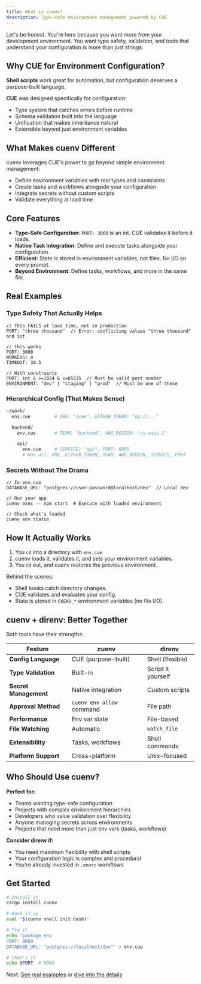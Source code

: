 ```yaml
---
title: What is cuenv?
description: Type-safe environment management powered by CUE
---
```


Let's be honest. You're here because you want more from your development environment. You want type safety, validation, and tools that understand your configuration is more than just strings.

## Why CUE for Environment Configuration?

**Shell scripts** work great for automation, but configuration deserves a purpose-built language.

**CUE** was designed specifically for configuration:

- Type system that catches errors before runtime
- Schema validation built into the language
- Unification that makes inheritance natural
- Extensible beyond just environment variables

## What Makes cuenv Different

cuenv leverages CUE's power to go beyond simple environment management:

- Define environment variables with real types and constraints
- Create tasks and workflows alongside your configuration
- Integrate secrets without custom scripts
- Validate everything at load time

## Core Features

- **Type-Safe Configuration**: `PORT: 3000` is an int. CUE validates it before it loads.
- **Native Task Integration**: Define and execute tasks alongside your configuration.
- **Efficient**: State is stored in environment variables, not files. No I/O on every prompt.
- **Beyond Environment**: Define tasks, workflows, and more in the same file.

## Real Examples

### Type Safety That Actually Helps

```cue
// This FAILS at load time, not in production
PORT: "three thousand"  // Error: conflicting values "three thousand" and int

// This works
PORT: 3000
WORKERS: 4
TIMEOUT: 30.5

// With constraints
PORT: int & >=1024 & <=65535  // Must be valid port number
ENVIRONMENT: "dev" | "staging" | "prod"  // Must be one of these
```

### Hierarchical Config (That Makes Sense)

```bash
~/work/
  env.cue         # ORG: "acme", GITHUB_TOKEN: "op://..."

  backend/
    env.cue       # TEAM: "backend", AWS_REGION: "us-east-1"

    api/
      env.cue     # SERVICE: "api", PORT: 8080
      # Has all: ORG, GITHUB_TOKEN, TEAM, AWS_REGION, SERVICE, PORT
```

### Secrets Without The Drama

```cue
// In env.cue
DATABASE_URL: "postgres://user:password@localhost/dev"  // Local dev

// Run your app
cuenv exec -- npm start  # Execute with loaded environment

// Check what's loaded
cuenv env status
```

## How It Actually Works

1. You `cd` into a directory with `env.cue`
2. cuenv loads it, validates it, and sets your environment variables.
3. You `cd` out, and cuenv restores the previous environment.

Behind the scenes:

- Shell hooks catch directory changes.
- CUE validates and evaluates your config.
- State is stored in `CUENV_*` environment variables (no file I/O).

## cuenv + direnv: Better Together

Both tools have their strengths:

| Feature               | cuenv                     | direnv             |
| --------------------- | ------------------------- | ------------------ |
| **Config Language**   | CUE (purpose-built)       | Shell (flexible)   |
| **Type Validation**   | Built-in                  | Script it yourself |
| **Secret Management** | Native integration        | Custom scripts     |
| **Approval Method**   | `cuenv env allow` command | File path          |
| **Performance**       | Env var state             | File-based         |
| **File Watching**     | Automatic                 | `watch_file`       |
| **Extensibility**     | Tasks, workflows          | Shell commands     |
| **Platform Support**  | Cross-platform            | Unix-focused       |

## Who Should Use cuenv?

**Perfect for:**

- Teams wanting type-safe configuration
- Projects with complex environment hierarchies
- Developers who value validation over flexibility
- Anyone managing secrets across environments
- Projects that need more than just env vars (tasks, workflows)

**Consider direnv if:**

- You need maximum flexibility with shell scripts
- Your configuration logic is complex and procedural
- You're already invested in `.envrc` workflows

## Get Started

```bash
# Install it
cargo install cuenv

# Hook it up
eval "$(cuenv shell init bash)"

# Try it
echo 'package env
PORT: 8080
DATABASE_URL: "postgres://localhost/dev"' > env.cue

# That's it
echo $PORT  # 8080
```

Next: [See real examples](/quickstart/) or [dive into the details](/guides/cue-format/)
